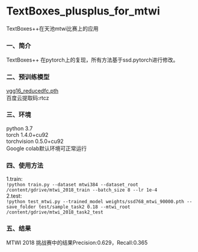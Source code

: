 # TextBoxes_plusplus_for_mtwi
  TextBoxes++在天池mtwi比赛上的应用
### 一、简介  
  TextBoxes++ 在pytorch上的复现，所有方法基于ssd.pytorch进行修改。  <br>
### 二、预训练模型  
  [vgg16_reducedfc.pth](https://pan.baidu.com/s/1JAaKKiQ6laR0MwdgWKhpgg)    <br>
  百度云提取码:rtcz
### 三、环境
 python 3.7  <br>
 torch                1.4.0+cu92  <br>
 torchvision          0.5.0+cu92  <br>
 Google colab默认环境可正常运行  <br>
### 四、使用方法
 1.train:  <br>
 ``!python train.py --dataset mtwi384 --dataset_root /content/gdrive/mtwi_2018_train --batch_size 8 --lr 1e-4``  <br>
 2.test:   <br>
 ``!python test_mtwi.py --trained_model weights/ssd768_mtwi_90000.pth --save_folder test/sample_task2 0.18 --mtwi_root /content/gdrive/mtwi_2018_task2_test``<br>
### 五、结果
 MTWI 2018 挑战赛中的结果Precision:0.629，Recall:0.365  <br>
